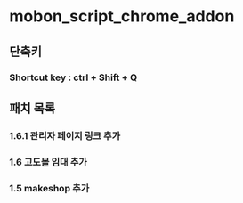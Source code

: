 # mobon_script_chrome_addon
## 단축키  
### Shortcut key : ctrl + Shift + Q
## 패치 목록
### 1.6.1 관리자 페이지 링크 추가
### 1.6 고도몰 임대 추가
### 1.5 makeshop 추가